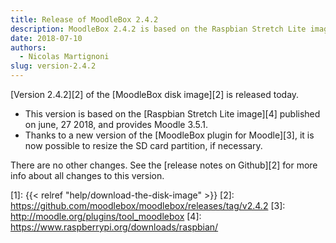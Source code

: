 ```yaml
---
title: Release of MoodleBox 2.4.2
description: MoodleBox 2.4.2 is based on the Raspbian Stretch Lite image of 2018-06-27. It is now possible to resize the SD card as needed.
date: 2018-07-10
authors:
  - Nicolas Martignoni
slug: version-2.4.2
---
```


[Version 2.4.2][2] of the [MoodleBox disk image][2] is released today.

  - This version is based on the [Raspbian Stretch Lite image][4] published on june, 27 2018, and provides Moodle 3.5.1.
  - Thanks to a new version of the [MoodleBox plugin for Moodle][3], it is now possible to resize the SD card partition, if necessary.

There are no other changes. See the [release notes on Github][2] for more info about all changes to this version.

 [1]: {{< relref "help/download-the-disk-image" >}}
 [2]: https://github.com/moodlebox/moodlebox/releases/tag/v2.4.2
 [3]: http://moodle.org/plugins/tool_moodlebox
 [4]: https://www.raspberrypi.org/downloads/raspbian/
